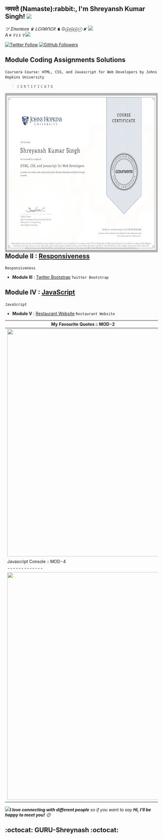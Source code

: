 <h2>नमस्ते (Namaste):rabbit:, I'm Shreyansh Kumar Singh! <img src="https://media.giphy.com/media/12oufCB0MyZ1Go/giphy.gif" width="50"></h2>
<img align='right' src="https://media.giphy.com/media/ukMiDlCmdv2og/giphy.gif" width="230">
<p><em>ツ Σπɢιπεεя ♛ ᒪᕮᗩᖇᑎᕮᖇ ♞ Gⓐⓜⓔⓡ ✘ A ʀ ✞ ɪ ꜱ ✞ <img src="https://media.giphy.com/media/WUlplcMpOCEmTGBtBW/giphy.gif" width="30"> 
</em></p>

[![Twitter Follow](https://img.shields.io/twitter/follow/GURU_Shreyansh?&style=social)](https://twitter.com/intent/user?screen_name=GURU_Shreyansh)
[![GitHub Followers](https://img.shields.io/github/followers/guru-shreyansh?label=Follow%20Me%21&style=social&link=https://github.com/guru-shreyansh)](https://github.com/guru-shreyansh)

## Module Coding Assignments Solutions

`Coursera Course: HTML, CSS, and Javascript for Web Developers by Johns Hopkins University`

>`C`
>`E`
>`R`
>`T`
>`I`
>`F`
>`I`
>`C`
>`A`
>`T`
>`E`

<img align='right' src="Coursera+HTML-CSS-JavaScript.jpg" height="525" widht="630">

## Module II : [Responsiveness](https://guru-shreyansh.github.io/WebDev_JHU_HTML-CSS-JS/Module-2_Responsiveness/index1.html)
`Responsiveness`
* **Module III** : [Twitter Bootstrap](https://guru-shreyansh.github.io/WebDev_JHU_HTML-CSS-JS/Module-3_TwitterBootstrap/index2.html)
`Twitter Bootstrap`
## Module IV : [JavaScript](https://guru-shreyansh.github.io/WebDev_JHU_HTML-CSS-JS/Module-4_JavaScript/index3.html)
`JavaScript`
* **Module V** : [Restaurant Website](https://guru-shreyansh.github.io/WebDev_JHU_HTML-CSS-JS/Module-5_Restaurant/index4.html)
`Restaurant Website`


| My Favourite Quotes :: MOD-2 | World Famous Monuments :: MOD-3 |
| ------------- | ------------- |
| <img src="Output-Screenshot-MOD.2.jpg" width=500 height=750> | <img src="Output-Screenshot-MOD.3.jpg" width=500 height=750> |
| Javascript Console :: MOD-4 | David Chu's China Bistro :: MOD-5 |
| ------------- | ------------- |
| <img src="Output-Screenshot-MOD.4.jpg" width=500 height=750> | <img src="Output-Screenshot-MOD.5.jpg" width=500 height=750> |


<img src="https://media.giphy.com/media/LnQjpWaON8nhr21vNW/giphy.gif" width="60"><em><b>I love connecting with different people</b> so if you want to say <b>Hi, I'll be happy to meet you!</b> 😊</em>

## :octocat: GURU-Shreynash :octocat:
